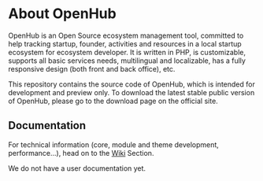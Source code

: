 # About OpenHub

OpenHub is an Open Source ecosystem management tool, committed to help tracking startup, founder, activities and resources in a local startup ecosystem for ecosystem developer. It is written in PHP, is customizable, supports all basic services needs, multilingual and localizable, has a fully responsive design (both front and back office), etc.

This repository contains the source code of OpenHub, which is intended for development and preview only. To download the latest stable public version of OpenHub, please go to the download page on the official site.

## Documentation
For technical information (core, module and theme development, performance...), head on to the [Wiki](https://github.com/mymagic/open_hub/wiki) Section.

We do not have a user documentation yet.
